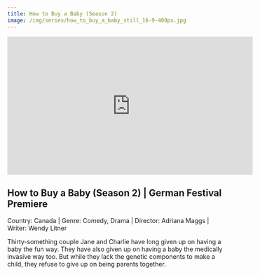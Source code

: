 ```yaml
---
title: How to Buy a Baby (Season 2)
image: /img/series/how_to_buy_a_baby_still_16-9-400px.jpg
---
```

<iframe width="560" height="315" src="https://www.youtube-nocookie.com/embed/WErped50G1U&" frameborder="0" allow="accelerometer; autoplay; encrypted-media; gyroscope; picture-in-picture" allowfullscreen></iframe>

## How to Buy a Baby (Season 2) | German Festival Premiere
Country: Canada | Genre: Comedy, Drama | Director: Adriana Maggs | Writer: Wendy Litner

Thirty-something couple Jane and Charlie have long given up on having a baby the fun way. They have also given up on having a baby the medically invasive way too. But while they lack the genetic components to make a child, they refuse to give up on being parents together.